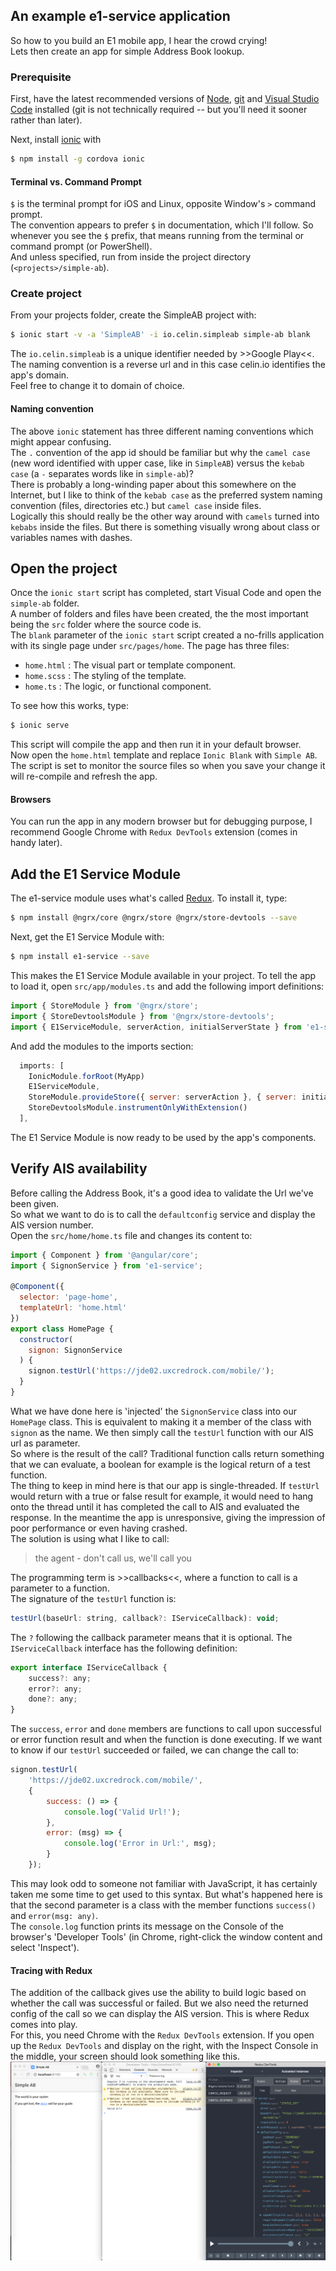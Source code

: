 ## An example e1-service application
So how to you build an E1 mobile app, I hear the crowd crying!  
Lets then create an app for simple Address Book lookup.

### Prerequisite
First, have the latest recommended versions of [Node](https://nodejs.org), [git](https://git-scm.com) and [Visual Studio Code](https://code.visualstudio.com/download) installed  (git is not technically required -- but you'll need it sooner rather than later).

Next, install [ionic](http://ionicframework.com/getting-started/) with

```bash
$ npm install -g cordova ionic
```

#### Terminal vs. Command Prompt
`$` is the terminal prompt for iOS and Linux, opposite Window's `>` command prompt.  
The convention appears to prefer `$` in documentation, which I'll follow.  So whenever you see the `$` prefix, that means running from the terminal or command prompt (or PowerShell).  
And unless specified, run from inside the project directory (`<projects>/simple-ab`).  

### Create project
From your projects folder, create the SimpleAB project with:

```bash
$ ionic start -v -a 'SimpleAB' -i io.celin.simpleab simple-ab blank
```

The `io.celin.simpleab` is a unique identifier needed by >>Google Play<<.  The naming convention is a reverse url and in this case celin.io identifies the app's domain.  
Feel free to change it to domain of choice.

#### Naming convention
The above `ionic` statement has three different naming conventions which might appear confusing.  
The `.` convention of the app id should be familiar but why the `camel case` (new word identified with upper case, like in `SimpleAB`) versus the `kebab case` (a `-` separates words like in `simple-ab`)?  
There is probably a long-winding paper about this somewhere on the Internet, but I like to think of the `kebab case` as the preferred system naming convention (files, directories etc.) but `camel case` inside files.  
Logically this should really be the other way around with `camels` turned into `kebabs` inside the files.  But there is something visually wrong about class or variables names with dashes.

## Open the project
Once the `ionic start` script has completed, start Visual Code and open the `simple-ab` folder.  
A number of folders and files have been created, the the most important being the `src` folder where the source code is.  
The `blank` parameter of the `ionic start` script created a no-frills application with its single page under `src/pages/home`.  The page has three files:

* `home.html` : The visual part or template component.
* `home.scss` : The styling of the template.
* `home.ts` : The logic, or functional component.

To see how this works, type:

```bash
$ ionic serve
```

This script will compile the app and then run it in your default browser.  
Now open the `home.html` template and replace `Ionic Blank` with `Simple AB`.  The script is set to monitor the source files so when you save your change it will re-compile and refresh the app.

#### Browsers
You can run the app in any modern browser but for debugging purpose, I recommend Google Chrome with `Redux DevTools` extension (comes in handy later).

## Add the E1 Service Module
The e1-service module uses what's called [Redux](http://redux.js.org).  To install it, type:

```bash
$ npm install @ngrx/core @ngrx/store @ngrx/store-devtools --save
```

Next, get the E1 Service Module with:  

```bash
$ npm install e1-service --save
```

This makes the E1 Service Module available in your project.  To tell the app to load it, open `src/app/modules.ts` and add the following import definitions:

```javascript
import { StoreModule } from '@ngrx/store';
import { StoreDevtoolsModule } from '@ngrx/store-devtools';
import { E1ServiceModule, serverAction, initialServerState } from 'e1-service';
```

And add the modules to the imports section:

```javascript
  imports: [
    IonicModule.forRoot(MyApp)
    E1ServiceModule,
    StoreModule.provideStore({ server: serverAction }, { server: initialServerState }),
    StoreDevtoolsModule.instrumentOnlyWithExtension()
  ],
```

The E1 Service Module is now ready to be used by the app's components.

## Verify AIS availability
Before calling the Address Book, it's a good idea to validate the Url we've been given.  
So what we want to do is to call the `defaultconfig` service and display the AIS version number.  
Open the `src/home/home.ts` file and changes its content to:

```javascript
import { Component } from '@angular/core';
import { SignonService } from 'e1-service';

@Component({
  selector: 'page-home',
  templateUrl: 'home.html'
})
export class HomePage {
  constructor(
    signon: SignonService
  ) {
    signon.testUrl('https://jde02.uxcredrock.com/mobile/');
  }
}
```
What we have done here is 'injected' the `SignonService` class into our `HomePage` class. This is equivalent to making it a member of the class with `signon` as the name.  We then simply call the `testUrl` function with our AIS url as parameter.  
So where is the result of the call?  Traditional function calls return something that we can evaluate, a boolean for example is the logical return of a test function.  
The thing to keep in mind here is that our app is single-threaded. If `testUrl` would return with a true or false result for example, it would need to hang onto the thread until it has completed the call to AIS and evaluated the response.  In the meantime the app is unresponsive, giving the impression of poor performance or even having crashed.  
The solution is using what I like to call:

 >the agent - don't call us, we'll call you

The programming term is >>callbacks<<, where a function to call is a parameter to a function.  
The signature of the `testUrl` function is:

```javascript
testUrl(baseUrl: string, callback?: IServiceCallback): void;
```

The `?` following the callback parameter means that it is optional.  The `IServiceCallback` interface has the following definition:

```javascript
export interface IServiceCallback {
    success?: any;
    error?: any;
    done?: any;
}
```
The `success`, `error` and `done` members are functions to call upon successful or error function result and when the function is done executing.  If we want to know if our `testUrl` succeeded or failed, we can change the call to:

```javascript
signon.testUrl(
    'https://jde02.uxcredrock.com/mobile/',
    {
        success: () => {
            console.log('Valid Url!');
        },
        error: (msg) => {
            console.log('Error in Url:', msg);
        }
    });
```
This may look odd to someone not familiar with JavaScript, it has certainly taken me some time to get used to this syntax.  But what's happened here is that the second parameter is a class with the member functions `success()` and `error(msg: any)`.  
The `console.log` function prints its message on the Console of the browser's 'Developer Tools' (in Chrome, right-click the window content and select 'Inspect').  

#### Tracing with Redux
The addition of the callback gives use the ability to build logic based on whether the call was successful or failed.  But we also need the returned config of the call so we can display the AIS version.  This is where Redux comes into play.  
For this, you need Chrome with the `Redux DevTools` extension.  If you open up the `Redux DevTools` and display on the right, with the Inspect Console in the middle, your screen should look something like this.  
![defaultconfig](redux-config.png)  
